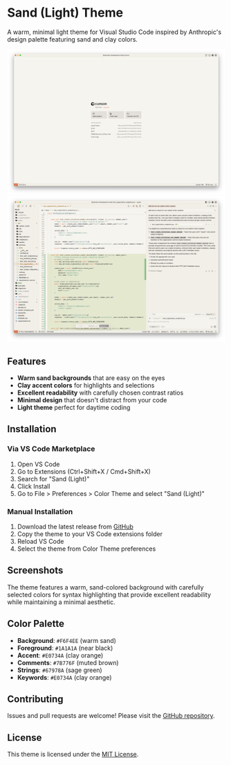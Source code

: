 # Sand (Light) Theme

A warm, minimal light theme for Visual Studio Code inspired by Anthropic's design palette featuring sand and clay colors.

![Sand (Light) starter screen](images/start.png)
![Sand (Light) Code w/ chat window ](images/code.png)

## Features

- **Warm sand backgrounds** that are easy on the eyes
- **Clay accent colors** for highlights and selections  
- **Excellent readability** with carefully chosen contrast ratios
- **Minimal design** that doesn't distract from your code
- **Light theme** perfect for daytime coding

## Installation

### Via VS Code Marketplace

1. Open VS Code
2. Go to Extensions (Ctrl+Shift+X / Cmd+Shift+X)
3. Search for "Sand (Light)"
4. Click Install
5. Go to File > Preferences > Color Theme and select "Sand (Light)"

### Manual Installation

1. Download the latest release from [GitHub](https://github.com/dhrumilcse/sand-theme)
2. Copy the theme to your VS Code extensions folder
3. Reload VS Code
4. Select the theme from Color Theme preferences

## Screenshots

The theme features a warm, sand-colored background with carefully selected colors for syntax highlighting that provide excellent readability while maintaining a minimal aesthetic.

## Color Palette

- **Background**: `#F6F4EE` (warm sand)
- **Foreground**: `#1A1A1A` (near black)
- **Accent**: `#E0734A` (clay orange)
- **Comments**: `#7B776F` (muted brown)
- **Strings**: `#67978A` (sage green)
- **Keywords**: `#E0734A` (clay orange)

## Contributing

Issues and pull requests are welcome! Please visit the [GitHub repository](https://github.com/dhrumilcse/sand-theme).

## License

This theme is licensed under the [MIT License](LICENSE).
